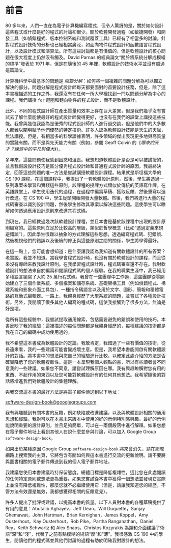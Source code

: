 # 前言

80 多年來，人們一直在為電子計算機編寫程式，但令人驚訝的是，關於如何設計這些程式或什麼是好的程式的討論卻很少。關於軟體開發過程（如敏捷開發）和開發工具（如偵錯程式、版本控制系統和測試覆蓋工具）已經有了相當多的討論。針對程式設計技術的分析也已經相當廣泛，如面向物件程式設計和函數語言程式設計，以及設計模式和演算法。所有這些討論都是有價值的，但是軟體設計的核心問題在很大程度上仍然沒有觸及。David Parnas 的經典論文“關於將系統分解成模組的標準”發表於 1971 年，但是在隨後的 45 年裡，軟體設計的技術水平並沒有超過這篇論文。

計算機科學中最基本的問題是 *問題分解*：如何將一個複雜的問題分解為可以獨立解決的部分。問題分解是程式設計師每天都要面對的首要設計任務，但是，除了這本書裡描述的工作之外，我還沒有在任何一所大學裡找到一門以問題分解為中心的課程。我們講授 `for` 迴圈和麵向物件的程式設計，而不是軟體設計。

此外，不同的程式設計師在產出質量和效率上存在巨大差異，但是我們幾乎沒有嘗試去了解什麼能使最好的程式設計師變得更好，也沒有在我們的課堂上講授這些技能。我曾與幾位我認為是優秀的程式設計師的人進行過交談，但是他們中的大多數人都難以闡明賦予他們優勢的特定技術。許多人認為軟體設計技能是天生的天賦，無法講授。但是，有相當多的科學證據表明，許多領域的傑出表現更多地與高質量的實踐有關，而不是與先天能力有關（例如，參閱 Geoff Colvin 的《*哪來的天才？練習中的平凡與偉大*》）。

多年來，這些問題使我感到困惑和沮喪。我想知道軟體設計是否是可以被講授的，並且我假設設計技巧是區分優秀程式設計師和普通程式設計師的原因。我最終決定，回答這些問題的唯一方法是嘗試講授軟體設計課程。結果就是斯坦福大學的 CS 190 課程。在這個課程中，我提出了一套軟體設計原則。然後，學生將透過一系列專案來學習和實踐這些原則。該課程的授課方式類似於傳統的英語寫作課。在英語課堂上，學生使用迭代的過程，在過程中編寫草稿、獲取反饋、然後重寫以進行改進。在 CS 190 中，學生從頭開始開發大量軟體。然後，我們將進行大量的程式碼審查以識別設計問題，然後學生修改其專案以解決這些問題。這使學生可以瞭解如何透過應用設計原則來改進其程式碼。

到現在，我已經教過幾次該軟體設計課程，並且本書是基於該課程中出現的設計原則編寫的。這些原則立足於比較高的層級，類似於哲學概念（比如“透過定義來規避錯誤”），因此學生很難以抽象的方式理解這些思想。透過編寫程式碼、犯錯誤、然後檢視他們的錯誤以及後續的修正與這些原則之間的關係，學生將學得最好。

在這一點上，您可能會想知道：是什麼讓我認為我知道有關軟體設計的所有答案？老實說，我並不知道。當我學會程式設計時，也沒有關於軟體設計的課程，而且從來沒有導師來教我設計原則。在我學習程式設計時，程式碼審查還不存在。我對軟體設計的想法來自於編寫和閱讀程式碼的個人經驗。在我的職業生涯中，我已經用多種語言編寫了大約 25 萬行程式碼。我曾在一些團隊中工作過，這些團隊從零開始建立了三個作業系統、多個檔案和儲存系統、基礎架構工具（例如偵錯程式、構建系統和影象介面工具包）、一種指令碼語言以及用於文字、圖形、簡報和積體電路的互動式編輯器。一路上，我親身經歷了大型系統的問題，並嘗試了各種設計技術。另外，我閱讀了很多其他人編寫的程式碼，這使我接觸到了很多方法，無論是好是壞。

從所有這些經驗中，我嘗試提取通用線索，包括需要避免的錯誤和使用的技巧。本書反映了我的經驗：這裡描述的每個問題都是我親身經歷的，每種建議的技術都是我在自己的編碼中成功使用過的。

我不希望這本書成為軟體設計的定論。我敢肯定，我錯過了一些有價值的技術，從長遠來看，我的一些建議可能會變成壞主意。但是，我希望本書能開啟有關軟體設計的對話。將本書中的想法與您自己的經驗進行比較，以確定此處介紹的方法是否確實降低了您的軟體複雜性。這是一本呈現我個人觀點的書，所以有些讀者會不同意我的一些建議。如果您不同意，請嘗試理解原因在哪。我有興趣瞭解對您有用的東西、不起作用的東西以及您可能對軟體設計有的任何其他想法。我希望隨後的對話將增進我們對軟體設計的集體理解。

與我交流這本書的最好方法是將電子郵件傳送到以下地址：

[software-design-book@googlegroups.com](mailto:software-design-book@googlegroups.com)

我有興趣聽到有關本書的反饋，例如缺陷或改進建議，以及與軟體設計相關的通用思想和經驗。我對可以在本書未來版本中使用的好的示例特別感興趣。最好的示例能說明重要的設計原則，並且足夠簡單，可以在一兩個段落中進行解釋。如果您想在電子郵件地址上看到其他人在說什麼並參與討論，可以加入 Google Group `software-design-book`。

如果出於某種原因 Google Group `software-design-book` 將來會消失，請在網際網路上搜索我的主頁，它將包含有關如何與這本書進行交流的更新說明。請不要將與圖書相關的電子郵件傳送到我的個人電子郵件地址。

我建議您使用本書建議時持保留態度。總體目標是降低複雜性，這比您在此處閱讀的任何特定原則或想法更為重要。如果您嘗試從本書中獲得一個想法並發現它實際上並沒有降低複雜性，那麼您就不必繼續使用它（但是，請讓我知道您的經歷，不管方法有效還是無效，我都想獲得相關的反饋意見）。

許多人提出了批評或建議，以提高本書的質量。以下人員對本書的各種草稿提供了有用的意見：Abutalib Aghayev，Jeff Dean，Will Duquette，Sanjay Ghemawat，John Hartman，Brian Kernighan，James Koppel，Amy Ousterhout，Kay Ousterhout，Rob Pike，Partha Ranganathan，Daniel Rey，Keith Schwartz 和 Alex Snaps。Christos Kozyrakis 為類和介面建議了術語“深”和“淺”，代替了之前有點模糊的術語“厚”和“薄”。我很感激 CS 190 中的學生，閱讀他們的程式碼並與他們討論的過程有助於明確我對設計的想法。